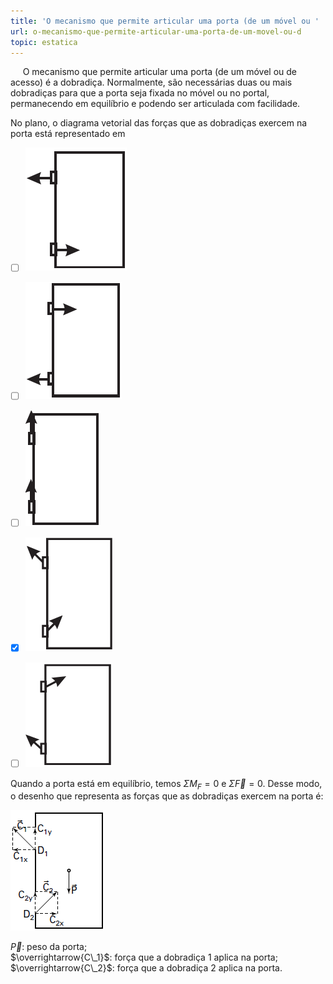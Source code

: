 ```yaml
---
title: 'O mecanismo que permite articular uma porta (de um móvel ou '
url: o-mecanismo-que-permite-articular-uma-porta-de-um-movel-ou-d
topic: estatica
---
```



     O mecanismo que permite articular uma porta (de um móvel ou de acesso) é a dobradiça. Normalmente, são necessárias duas ou mais dobradiças para que a porta seja fixada no móvel ou no portal, permanecendo em equilíbrio e podendo ser articulada com facilidade.

No plano, o diagrama vetorial das forças que as dobradiças exercem na porta está representado em



- [ ] ![](8cd093f1-8cf3-d4b8-4ced-a7f41094288b.png)
- [ ] ![](aee62ff2-8e4f-2a93-0e8c-7ce5770ec687.png)
- [ ] ![](7c308d97-7898-207c-8a2d-46dd62a7798d.png)
- [x] ![](8a1002e7-521e-b448-1af7-e2c2badb2f62.png)
- [ ] ![](2779184d-9ea5-255e-e1f0-5060ad961a5c.png)


Quando a porta está em equilíbrio, temos $\Sigma M_F = 0$ e $\Sigma \overrightarrow{F} = 0$. Desse modo, o desenho que representa as forças que as dobradiças exercem na porta é:

![](2135dec9-98eb-6536-1eba-84880bf13869.png)

$\overrightarrow{P}$: peso da porta;\
$\overrightarrow{C\_1}$: força que a dobradiça 1 aplica na porta;\
$\overrightarrow{C\_2}$: força que a dobradiça 2 aplica na porta.

 
